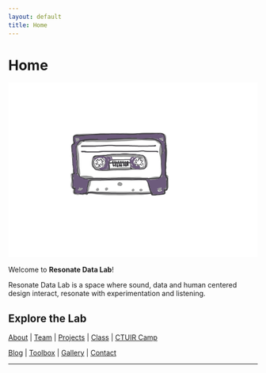 ```yaml
---
layout: default
title: Home
---
```


# Home

![tape animation](/assets/tape-animated.gif)

Welcome to **Resonate Data Lab**!

Resonate Data Lab is a space where sound, data and human centered design interact, resonate with experimentation and listening.

## Explore the Lab

[About](/about) | [Team](/team) | [Projects](/projects) | [Class](/class) | [CTUIR Camp](/ctuir-camp)

[Blog](/blog) | [Toolbox](/toolbox) | [Gallery](/gallery) | [Contact](/contact)

---
